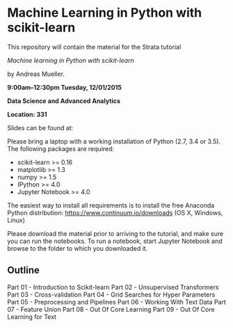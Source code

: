 # Machine Learning in Python with scikit-learn
This repository will contain the material for the Strata tutorial

*Machine learning in Python with scikit-learn*

by Andreas Mueller.

**9:00am–12:30pm Tuesday, 12/01/2015**

**Data Science and Advanced Analytics**

**Location: 331**


Slides can be found at:


Please bring a laptop with a working installation of Python (2.7, 3.4 or 3.5).
The following packages are required:

- scikit-learn >= 0.16
- matplotlib >= 1.3
- numpy >= 1.5
- IPython >= 4.0
- Jupyter Notebook >= 4.0

The easiest way to install all requirements is to install the free Anaconda Python distribution:
https://www.continuum.io/downloads (OS X, Windows, Linux)

Please download the material prior to arriving to the tutorial, and make sure
you can run the notebooks.  To run a notebook, start Jupyter Notebook and
browse to the folder to which you downloaded it.

Outline
-------
Part 01 - Introduction to Scikit-learn
Part 02 - Unsupervised Transformers
Part 03 - Cross-validation
Part 04 - Grid Searches for Hyper Parameters
Part 05 - Preprocessing and Pipelines
Part 06 - Working With Text Data
Part 07 - Feature Union
Part 08 - Out Of Core Learning
Part 09 - Out Of Core Learning for Text
